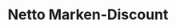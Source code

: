 ---
title: "Netto Marken-Discount"
url: /berlin/netto-marken-discount-ruschestrasse/
shop: Supermarkt
---